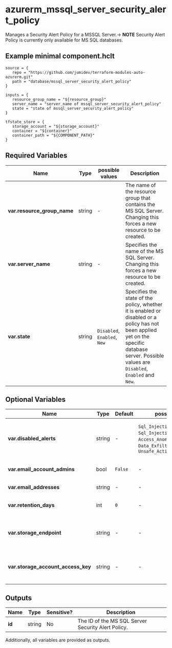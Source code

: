 # azurerm_mssql_server_security_alert_policy

Manages a Security Alert Policy for a MSSQL Server.-> **NOTE** Security Alert Policy is currently only available for MS SQL databases.

## Example minimal component.hclt

```hcl
source = {
   repo = "https://github.com/jumidev/terraform-modules-auto-azurerm.git" 
   path = "database/mssql_server_security_alert_policy" 
}

inputs = {
   resource_group_name = "${resource_group}" 
   server_name = "server_name of mssql_server_security_alert_policy" 
   state = "state of mssql_server_security_alert_policy" 
}

tfstate_store = {
   storage_account = "${storage_account}" 
   container = "${container}" 
   container_path = "${COMPONENT_PATH}" 
}

```

## Required Variables

| Name | Type |  possible values |  Description |
| ---- | --------- |  ----------- | ----------- |
| **var.resource_group_name** | string |  -  |  The name of the resource group that contains the MS SQL Server. Changing this forces a new resource to be created. | 
| **var.server_name** | string |  -  |  Specifies the name of the MS SQL Server. Changing this forces a new resource to be created. | 
| **var.state** | string |  `Disabled`, `Enabled`, `New`  |  Specifies the state of the policy, whether it is enabled or disabled or a policy has not been applied yet on the specific database server. Possible values are `Disabled`, `Enabled` and `New`. | 

## Optional Variables

| Name | Type |  Default  |  possible values |  Description |
| ---- | --------- |  ----------- | ----------- | ----------- |
| **var.disabled_alerts** | string |  -  |  `Sql_Injection`, `Sql_Injection_Vulnerability`, `Access_Anomaly`, `Data_Exfiltration`, `Unsafe_Action`  |  Specifies an array of alerts that are disabled. Allowed values are: `Sql_Injection`, `Sql_Injection_Vulnerability`, `Access_Anomaly`, `Data_Exfiltration`, `Unsafe_Action`. | 
| **var.email_account_admins** | bool |  `False`  |  -  |  Boolean flag which specifies if the alert is sent to the account administrators or not. Defaults to `false`. | 
| **var.email_addresses** | string |  -  |  -  |  Specifies an array of email addresses to which the alert is sent. | 
| **var.retention_days** | int |  `0`  |  -  |  Specifies the number of days to keep in the Threat Detection audit logs. Defaults to `0`. | 
| **var.storage_endpoint** | string |  -  |  -  |  Specifies the blob storage endpoint (e.g. <https://example.blob.core.windows.net>). This blob storage will hold all Threat Detection audit logs. | 
| **var.storage_account_access_key** | string |  -  |  -  |  Specifies the identifier key of the Threat Detection audit storage account. This is mandatory when you use `storage_endpoint` to specify a storage account blob endpoint. | 



## Outputs

| Name | Type | Sensitive? | Description |
| ---- | ---- | --------- | --------- |
| **id** | string | No  | The ID of the MS SQL Server Security Alert Policy. | 

Additionally, all variables are provided as outputs.
